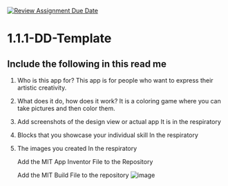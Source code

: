 [![Review Assignment Due Date](https://classroom.github.com/assets/deadline-readme-button-22041afd0340ce965d47ae6ef1cefeee28c7c493a6346c4f15d667ab976d596c.svg)](https://classroom.github.com/a/bZsi-UTd)
# 1.1.1-DD-Template

## Include the following in this read me

1. Who is this app for?
 This app is for people who want to express their artistic creativity.
1. What does it do, how does it work?
It is a coloring game where you can take pictures and then color them.
1. Add screenshots of the design view or actual app
   It is in the respiratory
1. Blocks that you showcase your individual skill
   In the respiratory
1. The images you created
   In the respiratory

   Add the MIT App Inventor File to the Repository

   Add the MIT Build File to the repository
   ![image](https://github.com/user-attachments/assets/be45fa0f-57c2-408c-97dc-2e61eebf5987)
